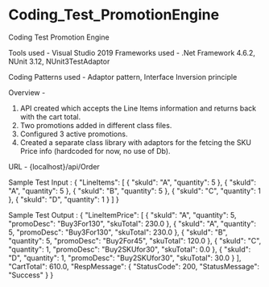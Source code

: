 # Coding_Test_PromotionEngine
Coding Test Promotion Engine

Tools used - Visual Studio 2019
Frameworks used - .Net Framework 4.6.2, NUnit 3.12, NUnit3TestAdaptor

Coding Patterns used - Adaptor pattern, Interface Inversion principle

Overview - 
1. API created which accepts the Line Items information and returns back with the cart total.
2. Two promotions added in different class files.
3. Configured 3 active promotions.
4. Created a separate class library with adaptors for the fetcing the SKU Price info (hardcoded for now, no use of Db).

URL - {localhost}/api/Order

Sample Test Input :
{
    "LineItems": [
        {
            "skuId": "A",
            "quantity": 5
        },
        {
            "skuId": "A",
            "quantity": 5
        },
        {
            "skuId": "B",
            "quantity": 5
        },
	    {
            "skuId": "C",
            "quantity": 1
        },
        {
            "skuId": "D",
            "quantity": 1
        }
    ]
}

Sample Test Output :
{
    "LineItemPrice": [
        {
            "skuId": "A",
            "quantity": 5,
            "promoDesc": "Buy3For130",
            "skuTotal": 230.0
        },
        {
            "skuId": "A",
            "quantity": 5,
            "promoDesc": "Buy3For130",
            "skuTotal": 230.0
        },
        {
            "skuId": "B",
            "quantity": 5,
            "promoDesc": "Buy2For45",
            "skuTotal": 120.0
        },
        {
            "skuId": "C",
            "quantity": 1,
            "promoDesc": "Buy2SKUfor30",
            "skuTotal": 0.0
        },
        {
            "skuId": "D",
            "quantity": 1,
            "promoDesc": "Buy2SKUfor30",
            "skuTotal": 30.0
        }
    ],
    "CartTotal": 610.0,
    "RespMessage": {
        "StatusCode": 200,
        "StatusMessage": "Success"
    }
}
